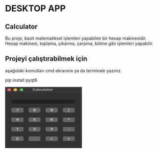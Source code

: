 # DESKTOP APP

## Calculator
Bu proje, basit matematiksel işlemleri yapabilen bir hesap makinesidir. Hesap makinesi, toplama, çıkarma, çarpma, bölme gibi işlemleri yapabilir.

## Projeyi çalıştırabilmek için

aşağıdaki komutları cmd ekranına ya da terminale yazınız.

pip install pyqt6

   <img src="https://github.com/EcZey/PyqtProject/blob/main/PyqtProject/Ekran%20Resmi%202024-02-02%2023.37.02.png" alt="alt text" width="250" height="200">
